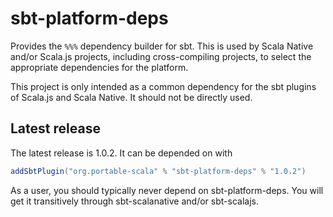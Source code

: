 # sbt-platform-deps

Provides the `%%%` dependency builder for sbt.
This is used by Scala Native and/or Scala.js projects, including cross-compiling projects, to select the appropriate dependencies for the platform.

This project is only intended as a common dependency for the sbt plugins of Scala.js and Scala Native.
It should not be directly used.

## Latest release

The latest release is 1.0.2.
It can be depended on with

```scala
addSbtPlugin("org.portable-scala" % "sbt-platform-deps" % "1.0.2")
```

As a user, you should typically never depend on sbt-platform-deps.
You will get it transitively through sbt-scalanative and/or sbt-scalajs.
